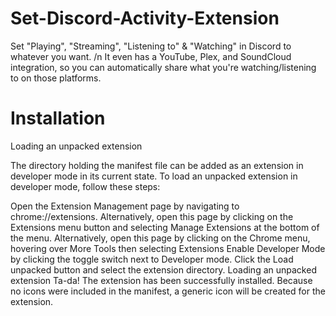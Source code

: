 # Set-Discord-Activity-Extension
Set "Playing", "Streaming", "Listening to" &amp; "Watching" in Discord to whatever you want. /n
It even has a YouTube, Plex, and SoundCloud integration, so you can automatically share what you're watching/listening to on those platforms.

# Installation
Loading an unpacked extension

The directory holding the manifest file can be added as an extension in developer mode in its current state. To load an unpacked extension in developer mode, follow these steps:

Open the Extension Management page by navigating to chrome://extensions.
Alternatively, open this page by clicking on the Extensions menu button and selecting Manage Extensions at the bottom of the menu.
Alternatively, open this page by clicking on the Chrome menu, hovering over More Tools then selecting Extensions
Enable Developer Mode by clicking the toggle switch next to Developer mode.
Click the Load unpacked button and select the extension directory.
Loading an unpacked extension
Ta-da! The extension has been successfully installed. Because no icons were included in the manifest, a generic icon will be created for the extension.
